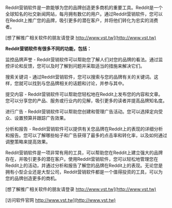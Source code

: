 Reddit营销软件是一款能够为您的品牌创造更多商机的重要工具。Reddit是一个全球知名的社交新闻网站，每月拥有数亿的用户。通过Reddit营销软件，您可以在Reddit上推广您的品牌，吸引更多的潜在客户，并将他们转化为忠实的消费者。

[想了解推广相关软件的朋友请登录 http://www.vst.tw](http://www.vst.tw)

**Reddit营销软件有很多不同的功能，包括：**

监控品牌声誉 - Reddit营销软件可以帮助您了解人们对您的品牌的看法。通过监控评论和反馈，您可以及时了解到问题并采取适当的措施来解决它们。

搜索关键词 - 通过Reddit营销软件，您可以搜索与您的品牌有关的关键词。这样，您就可以找到与您品牌相关的话题和讨论，并参与其中。

提交内容 - Reddit营销软件可以帮助您轻松地在Reddit上发布您的内容和文章。您可以分享您的产品、服务或行业内的见解，吸引更多的读者并提高品牌知名度。

进行广告 - Reddit营销软件可以帮助您创建和管理广告活动。您可以选择定向受众、设置预算并跟踪广告效果。

分析和报告 - Reddit营销软件可以提供有关您品牌在Reddit上的表现的详细分析和报告。您可以了解哪些帖子和广告获得了最多的点击率和转化率，以及如何通过调整策略来提高效果。

Reddit营销软件是一项非常有用的工具，可以帮助您在Reddit上建立强大的品牌存在，并吸引更多的潜在客户。使用Reddit营销软件，您可以轻松地管理您在Reddit上的活动，并通过分析和报告了解您的品牌在Reddit上的表现。无论您是拥有小型企业还是大型公司，Reddit营销软件都是一个值得投资的工具，可以为您的品牌创造更多的商机。

[想了解推广相关软件的朋友请登录 http://www.vst.tw](http://www.vst.tw)


[访问软件官网 http://www.vst.tw](http://www.vst.tw)
